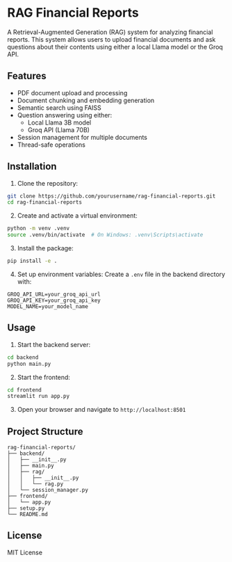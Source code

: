 # RAG Financial Reports

A Retrieval-Augmented Generation (RAG) system for analyzing financial reports. This system allows users to upload financial documents and ask questions about their contents using either a local Llama model or the Groq API.

## Features

- PDF document upload and processing
- Document chunking and embedding generation
- Semantic search using FAISS
- Question answering using either:
  - Local Llama 3B model
  - Groq API (Llama 70B)
- Session management for multiple documents
- Thread-safe operations

## Installation

1. Clone the repository:
```bash
git clone https://github.com/yourusername/rag-financial-reports.git
cd rag-financial-reports
```

2. Create and activate a virtual environment:
```bash
python -m venv .venv
source .venv/bin/activate  # On Windows: .venv\Scripts\activate
```

3. Install the package:
```bash
pip install -e .
```

4. Set up environment variables:
Create a `.env` file in the backend directory with:
```
GROQ_API_URL=your_groq_api_url
GROQ_API_KEY=your_groq_api_key
MODEL_NAME=your_model_name
```

## Usage

1. Start the backend server:
```bash
cd backend
python main.py
```

2. Start the frontend:
```bash
cd frontend
streamlit run app.py
```

3. Open your browser and navigate to `http://localhost:8501`

## Project Structure

```
rag-financial-reports/
├── backend/
│   ├── __init__.py
│   ├── main.py
│   ├── rag/
│   │   ├── __init__.py
│   │   └── rag.py
│   └── session_manager.py
├── frontend/
│   └── app.py
├── setup.py
└── README.md
```

## License

MIT License

